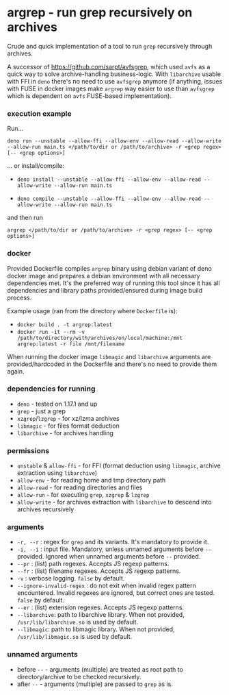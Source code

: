 # argrep - run grep recursively on archives

Crude and quick implementation of a tool to run `grep` recursively through
archives.

A successor of https://github.com/sarpt/avfsgrep, which used `avfs` as a quick
way to solve archive-handling business-logic. With `libarchive` usable with FFI
in `deno` there's no need to use `avfsgrep` anymore (if anything, issues with
FUSE in docker images make `argrep` way easier to use than `avfsgrep` which is
dependent on `avfs` FUSE-based implementation).

### execution example

Run...

`deno run --unstable --allow-ffi --allow-env --allow-read --allow-write --allow-run main.ts </path/to/dir or /path/to/archive> -r <grep regex> [-- <grep options>]`

... or install/compile:

- `deno install --unstable --allow-ffi --allow-env --allow-read --allow-write --allow-run main.ts`

- `deno compile --unstable --allow-ffi --allow-env --allow-read --allow-write --allow-run main.ts`

and then run

`argrep </path/to/dir or /path/to/archive> -r <grep regex> [-- <grep options>]`

### docker

Provided Dockerfile compiles `argrep` binary using debian variant of deno docker
image and prepares a debian environment with all necessary dependencies met.
It's the preferred way of running this tool since it has all dependencies and
library paths provided/ensured during image build process.

Example usage (ran from the directory where `Dockerfile` is):

- `docker build . -t argrep:latest`
- `docker run -it --rm -v /path/to/directory/with/archives/on/local/machine:/mnt argrep:latest -r file /mnt/filename`

When running the docker image `libmagic` and `libarchive` arguments are
provided/hardcoded in the Dockerfile and there's no need to provide them again.

### dependencies for running

- `deno` - tested on 1.17.1 and up
- `grep` - just a grep
- `xzgrep`/`lzgrep` - for xz/lzma archives
- `libmagic` - for files format deduction
- `libarchive` - for archives handling

### permissions

- `unstable` & `allow-ffi` - for FFI (format deduction using `libmagic`, archive
  extraction using `libarchive`)
- `allow-env` - for reading home and tmp directory path
- `allow-read` - for reading directories and files
- `allow-run` - for executing `grep`, `xzgrep` & `lzgrep`
- `allow-write` - for archives extraction with `libarchive` to descend into
  archives recursively

### arguments

- `-r, --r` : regex for `grep` and its variants. It's mandatory to provide it.
- `-i, --i` : input file. Mandatory, unless unnamed arguments before `--`
  provided. Ignored when unnamed arguments before `--` provided.
- `--pr` : (list) path regexes. Accepts JS regexp patterns.
- `--fr` : (list) filename regexes. Accepts JS regexp patterns.
- `-v` : verbose logging. `false` by default.
- `--ignore-invalid-regex` : do not exit when invalid regex pattern encountered.
  Invalid regexes are ignored, but correct ones are tested. `false` by default.
- `--er` : (list) extension regexes. Accepts JS regexp patterns.
- `--libarchive`: path to libarchive library. When not provided,
  `/usr/lib/libarchive.so` is used by default.
- `--libmagic`: path to libmagic library. When not provided,
  `/usr/lib/libmagic.so` is used by default.

### unnamed arguments

- before `--` - arguments (multiple) are treated as root path to
  directory/archive to be checked recursively.
- after `--` - arguments (multiple) are passed to `grep` as is.
